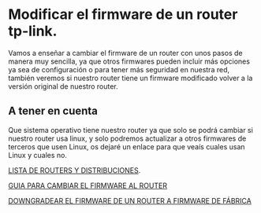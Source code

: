 # Modificar el firmware de un router tp-link.
Vamos a enseñar a cambiar el firmware de un router con unos pasos de manera muy sencilla, ya que otros firmwares pueden incluir más opciones ya sea de configuración o para tener más seguridad en nuestra red, también veremos si nuestro router tiene un firmware modificado volver a la versión original de nuestro router.
## A tener en cuenta
Que sistema operativo tiene nuestro router ya que solo se podrá cambiar si nuestro router usa linux, y solo podremos actualizar a otros firmwares de terceros que usen Linux, os dejaré un enlace para que veaís cuales usan Linux y cuales no.

[LISTA DE ROUTERS Y DISTRIBUCIONES](https://en.wikipedia.org/wiki/List_of_router_and_firewall_distributions).

[GUIA PARA CAMBIAR EL FIRMWARE AL ROUTER](https://serrogard.github.io/Firmware/Guia%20Firmware)

[DOWNGRADEAR EL FIRMWARE DE UN ROUTER A FIRMWARE DE FÁBRICA](https://serrogard.github.io/Firmware/Downgradear%20Firmware)
